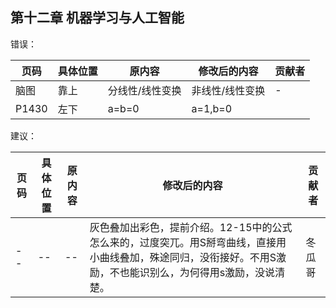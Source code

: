 ## 第十二章 机器学习与人工智能

错误：

| 页码 | 具体位置               | 原内容 | 修改后的内容 | 贡献者 |
| ---- | ---------------------- | ------ | ------------ | ------ |
| 脑图   |靠上 | 分线性/线性变换 | 非线性/线性变换 | -      |
|P1430|左下|a=b=0|a=1,b=0||

建议：

| 页码 | 具体位置               | 原内容 | 修改后的内容 | 贡献者 |
| ---- | ---------------------- | ------ | ------------ | ------ |
| --   | -- | -- | 灰色叠加出彩色，提前介绍。12-15中的公式怎么来的，过度突兀。用S掰弯曲线，直接用小曲线叠加，殊途同归，没衔接好。不用S激励，不也能识别么，为何得用s激励，没说清楚。 | 冬瓜哥     |
